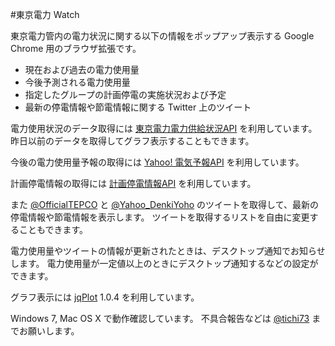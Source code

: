 #東京電力 Watch

東京電力管内の電力状況に関する以下の情報をポップアップ表示する Google Chrome 用のブラウザ拡張です。

- 現在および過去の電力使用量
- 今後予測される電力使用量
- 指定したグループの計画停電の実施状況および予定
- 最新の停電情報や節電情報に関する Twitter 上のツイート

電力使用状況のデータ取得には [東京電力電力供給状況API](http://tepco-usage-api.appspot.com/) を利用しています。
昨日以前のデータを取得してグラフ表示することもできます。

今後の電力使用量予報の取得には [Yahoo! 電気予報API](http://developer.yahoo.co.jp/webapi/shinsai/v1/setsuden/electricpowerforecast.html) を利用しています。

計画停電情報の取得には [計画停電情報API](http://mukku.org/v2.00/) を利用しています。

また [@OfficialTEPCO](https://twitter.com/OfficialTEPCO) と [@Yahoo_DenkiYoho](https://twitter.com/Yahoo_DenkiYoho) のツイートを取得して、最新の停電情報や節電情報を表示します。
ツイートを取得するリストを自由に変更することもできます。

電力使用量やツイートの情報が更新されたときは、デスクトップ通知でお知らせします。
電力使用量が一定値以上のときにデスクトップ通知するなどの設定ができます。

グラフ表示には [jqPlot](http://www.jqplot.com/) 1.0.4 を利用しています。

Windows 7, Mac OS X で動作確認しています。
不具合報告などは [@tichi73](http://twitter.com/tichi73) までお願いします。